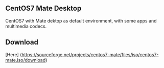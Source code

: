 ## CentOS7 Mate Desktop

CentOS7 with Mate dektop as default environment, with some apps and multimedia codecs.

## Download
[Here] (https://sourceforge.net/projects/centos7-mate/files/iso/centos7-mate.iso/download)


